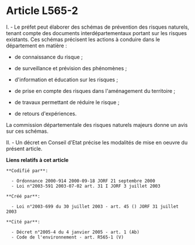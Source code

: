 # Article L565-2

I. - Le préfet peut élaborer des schémas de prévention des risques naturels, tenant compte des documents interdépartementaux
portant sur les risques existants. Ces schémas précisent les actions à conduire dans le département en matière :

- de connaissance du risque ;

- de surveillance et prévision des phénomènes ;

- d'information et éducation sur les risques ;

- de prise en compte des risques dans l'aménagement du territoire ;

- de travaux permettant de réduire le risque ;

- de retours d'expériences.

La commission départementale des risques naturels majeurs donne un avis sur ces schémas.

II. - Un décret en Conseil d'Etat précise les modalités de mise en oeuvre du présent article.

**Liens relatifs à cet article**

	**Codifié par**:

	  - Ordonnance 2000-914 2000-09-18 JORF 21 septembre 2000
	  - Loi n°2003-591 2003-07-02 art. 31 I JORF 3 juillet 2003

	**Créé par**:

	  - Loi n°2003-699 du 30 juillet 2003 - art. 45 () JORF 31 juillet 2003

	**Cité par**:

	  - Décret n°2005-4 du 4 janvier 2005 - art. 1 (Ab)
	  - Code de l'environnement - art. R565-1 (V)
